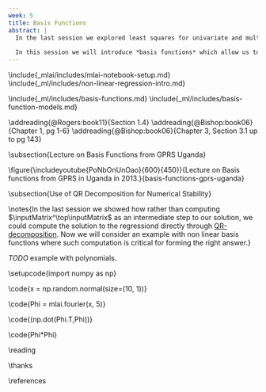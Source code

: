 ```yaml
---
week: 5
title: Basis Functions
abstract: |
  In the last session we explored least squares for univariate and multivariate *regression*. We introduced *matrices*, *linear algebra* and *derivatives*. 
  
  In this session we will introduce *basis functions* which allow us to implement *non-linear regression models*.
---
```


\include{_mlai/includes/mlai-notebook-setup.md}
\include{_ml/includes/non-linear-regression-intro.md}

\include{_ml/includes/basis-functions.md}
\include{_ml/includes/basis-function-models.md}

\addreading{@Rogers:book11}{Section 1.4}
\addreading{@Bishop:book06}{Chapter 1, pg 1-6}
\addreading{@Bishop:book06}{Chapter 3, Section 3.1 up to pg 143}



\subsection{Lecture on Basis Functions from GPRS Uganda}

\figure{\includeyoutube{PoNbOnUnOao}{600}{450}}{Lecture on Basis functions from GPRS in Uganda in 2013.}{basis-functions-gprs-uganda}

\subsection{Use of QR Decomposition for Numerical Stability}

\notes{In the last session we showed how rather than computing $\inputMatrix^\top\inputMatrix$ as an intermediate step to our solution, we could compute the solution to the regressiond directly through [QR-decomposition](http://en.wikipedia.org/wiki/QR_decomposition). Now we will consider an example with non linear basis functions where such computation is critical for forming the right answer.}

*TODO* example with polynomials.

\setupcode{import numpy as np}

\code{x = np.random.normal(size=(10, 1))}

\code{Phi = mlai.fourier(x, 5)}

\code{(np.dot(Phi.T,Phi))}

\code{Phi*Phi}

\reading

\thanks

\references
